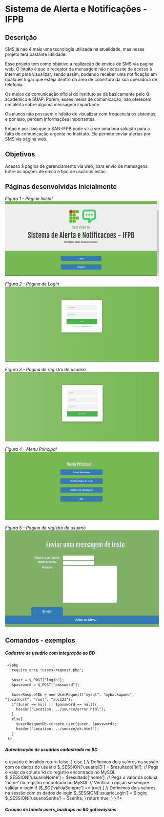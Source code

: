 # Sistema de Alerta e Notificações - IFPB

## Descrição

SMS já nao é mais uma tecnologia utilizada na atualidade, mas nesse projeto terá bastante utilidade.

Esse projeto tem como objetivo a realização de envios de SMS via pagina web. O intuito é que o receptor da mensagem não necessite de acesso à internet para visualizar, sendo assim, podendo receber uma notificação em qualquer lugar que esteja dentro da area de cobertura da sua operadora de telefonia.

Os meios de comunicação oficial do Instituto se dá basicamente pelo Q-academico e SUAP. Porém, esses meios de comunicação, nao oferecem um alerta sobre alguma mensagem importante.

Os alunos não possuem o hábito de visualizar com frequencia os sistemas, e por isso, perdem informações importantes.

Entao é por isso que o SAN-IFPB pode vir a ser uma boa solução para a falta de comunicação urgente no Instituto. Ele permite enviar alertas por SMS via página web.

## Objetivos

Acesso á pagina de gerenciamento via web, para envio de mensagens.
Entre as opções de envio e tipo de usuários estão:

## Páginas desenvolvidas inicialmente

*Figura 1 - Página Inicial*
![Layout da página](/img/welcome.PNG)

*Figura 2 - Página de Login*
![Layout da página](img/login.PNG)

*Figura 3 - Pagina de registro de usuario*
![Layout da página](img/register.PNG)

*Figura 4 - Menu Principal*
![Layout da página](img/menu.PNG)

*Figura 5 - Pagina de registro de usuario*
![Layout da página](img/enviar.PNG)

## Comandos - exemplos
##### Cadastro de usuário com integração ao BD

     <?php
       require_once "users-request.php";

       $user = $_POST["login"];
       $password = $_POST["password"];

       $userResquetDb = new UserRequest("mysql", "mybackupweb", "localhost", "root", "abc123");
       if($user == null || $password == null){
         header("Location: ../source/error.html");
       }
       else{
         $userResquetDb->create_user($user, $password);
         header("Location: ../source/ok.html");
       }
     ?>

##### Autenticação de usuários cadastrado no BD
<? php
  //a tag php é so para deixar organizado o codigo no readme.md
  function validaUsuario($login, $senha) {
  global $_SG;
  $cS = ($_SG['caseSensitive']) ? 'BINARY' : '';
  // Usa a função addslashes para escapar as aspas
  $nusuario = addslashes($login);
  $nsenha = addslashes($senha);
  // Monta uma consulta SQL (query) para procurar um usuário
  $sql = "SELECT `id`, `nome` FROM `".$_SG['tabela']."` WHERE ".$cS." `login` = '".$nlogin."' AND ".$cS." `senha` = '".$nsenha."' LIMIT 1";
  $query = mysql_query($sql);
  $resultado = mysql_fetch_assoc($query);
  // Verifica se encontrou algum registro
  if (empty($resultado)) {
    // Nenhum registro foi encontrado => o usuário é inválido
    return false;

  } else {
    // Definimos dois valores na sessão com os dados do usuário
    $_SESSION['usuarioID'] = $resultado['id']; // Pega o valor da coluna 'id do registro encontrado no MySQL
    $_SESSION['usuarioNome'] = $resultado['nome']; // Pega o valor da coluna 'nome' do registro encontrado no MySQL
    // Verifica a opção se sempre validar o login
    if ($_SG['validaSempre'] == true) {
      // Definimos dois valores na sessão com os dados do login
      $_SESSION['usuarioLogin'] = $login;
      $_SESSION['usuarioSenha'] = $senha;
    }
    return true;
  }
}
?>

##### Criação de tabela users_backups no BD gatewaysms

<?php
//a tag php é so para deixar organizado o codigo no readme.md
CREATE TABLE IF NOT EXISTS `mensagens` (
  `id_mens` int(11) NOT NULL AUTO_INCREMENT,
  `id_user` int(11) NOT NULL,
  `texto` text NOT NULL,
  `destino` varchar(250) NOT NULL,
  `arquivo` varchar(250) NOT NULL,
  PRIMARY KEY (`id_mens`)
) ENGINE=InnoDB  DEFAULT CHARSET=utf8 AUTO_INCREMENT=4 ;
?>
